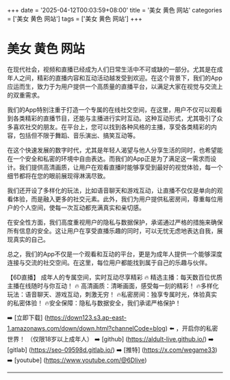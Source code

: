 +++
date = '2025-04-12T00:03:59+08:00'
title = '美女 黄色 网站'
categories = ['美女 黄色 网站']
tags = ['美女 黄色 网站']
+++

# 美女 黄色 网站

在现代社会，视频和直播已经成为人们日常生活中不可或缺的一部分。尤其是在成年人之间，精彩的直播内容和互动活动越发受到欢迎。在这个背景下，我们的App应运而生，致力于为用户提供一个高质量的直播平台，以满足大家在视觉与交流上的双重需求。

我们的App特别注重于打造一个专属的在线社交空间，在这里，用户不仅可以观看到各类精彩的直播节目，还能与主播进行实时互动。这种互动形式，尤其吸引了众多喜欢社交的朋友。在平台上，您可以找到各种风格的主播，享受各类精彩的内容，包括但不限于舞蹈、音乐演出、搞笑互动等。

在这个快速发展的数字时代，尤其是年轻人渴望与他人分享生活的同时，也希望能在一个安全和私密的环境中自由表达。而我们的App正是为了满足这一需求而设计。我们提供高清画质，让用户在观看直播时能够享受到最好的视觉体验，每一个细节都将在您的眼前展现得淋漓尽致。

我们还开设了多样化的玩法，比如语音聊天和游戏互动，让直播不仅仅是单向的观看体验，而是融入更多的社交元素。此外，我们为用户提供私密房间，尊重每位用户的个人空间，使每一次互动都充满真实和亲切感。

在安全性方面，我们高度重视用户的隐私与数据保护，承诺通过严格的措施来确保所有信息的安全。这让用户在享受直播乐趣的同时，可以无忧无虑地表达自我，展现真实的自己。

总之，我们的App不仅是一个观看和互动的平台，更是为成年人提供一个能够深度连接与交流的社交空间。在这里，每位用户都能找到属于自己的乐趣与伙伴。

【6D直播】
成年人的专属空间，实时互动尽享精彩
🔥 精选主播：每天数百位优质主播在线随时与你互动！
🔥 高清画质：清晰画面，感受每一刻的精彩！
🔥多样化玩法：语音聊天、游戏互动，刺激无穷！
🔥私密房间：独享专属时光，体验真实的私密体验！
🔥安全保障：隐私与数据安全，我们承诺严格保护！

➡️ [立即下载] (https://down123.s3.ap-east-1.amazonaws.com/down/down.html?channelCode=blog) ⬅️ ，开启你的私密世界！
（仅限18岁以上成年人）
➡️ [github] (https://aldult-live.github.io/)
➡️ [gitlab] (https://seo-09598d.gitlab.io/)
➡️ [推特] (https://x.com/wegame33)
➡️ [youtube] (https://www.youtube.com/@6Dlive)

---
